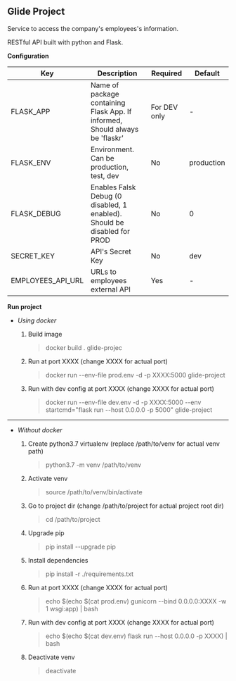 Glide Project
-------------

Service to access the company's employees's information.

RESTful API built with python and Flask.

**Configuration**

| Key               | Description                                                                  | Required     | Default       |
| ------------------| ---------------------------------------------------------------------------- | ----------   | ------------- |
| FLASK_APP         | Name of package containing Flask App. If informed, Should always be 'flaskr' | For DEV only | -             |
| FLASK_ENV         | Environment. Can be production, test, dev                                    | No           | production    |
| FLASK_DEBUG       | Enables Falsk Debug (0 disabled, 1 enabled). Should be disabled for PROD     | No           | 0             |
| SECRET_KEY        | API's Secret Key                                                             | No           | dev           |
| EMPLOYEES_API_URL | URLs to employees external API                                               | Yes          | -             |

**Run project**

 - *Using docker*

    1. Build image
        > docker build . glide-projec 

    2. Run at port XXXX (change XXXX for actual port)
        > docker run --env-file prod.env -d -p XXXX:5000 glide-project

    3. Run with dev config at port XXXX (change XXXX for actual port)
        > docker run --env-file dev.env -d -p XXXX:5000 --env startcmd="flask run --host 0.0.0.0 -p 5000" glide-project

---

 - *Without docker*
    1. Create python3.7 virtualenv (replace /path/to/venv for actual venv path)
        > python3.7 -m venv /path/to/venv

    2. Activate venv
        > source /path/to/venv/bin/activate

    3. Go to project dir (change /path/to/project for actual project root dir)
        > cd /path/to/project

    4. Upgrade pip
        > pip install --upgrade pip

    5. Install dependencies
        > pip install -r ./requirements.txt

    6. Run at port XXXX (change XXXX for actual port)
        > echo $(echo $(cat prod.env) gunicorn --bind 0.0.0.0:XXXX -w 1 wsgi:app) | bash

    7. Run with dev config at port XXXX (change XXXX for actual port)
        > echo $(echo $(cat dev.env) flask run --host 0.0.0.0 -p XXXX) | bash

    8. Deactivate venv
        > deactivate
